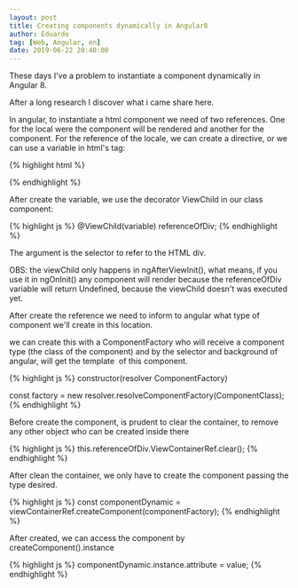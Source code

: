 ```yaml
---
layout: post
title: Creating components dynamically in Angular8
author: Eduardo
tag: [Web, Angular, en]
date: 2019-06-22 20:40:00
---
```


These days I've a problem to instantiate a component dynamically in Angular 8.

After a long research I discover what i came share here.

In angular, to instantiate a html component we need of two references. One for the local were the component will be rendered and another for the component. For the reference of the locale, we can create a directive, or we can use a variable in html's tag:

{% highlight html %}
<div #variable> </div>
{% endhighlight %}

After create the variable, we use the decorator ViewChild in our class component:

{% highlight js %}
@ViewChild(variable) referenceOfDiv;
{% endhighlight %}

The argument is the selector to refer to the HTML div.

OBS: the viewChild only happens in ngAfterViewInit(), what means, if you use it in ngOnInit() any component will render because the referenceOfDiv variable will return Undefined, because the viewChild doesn't was executed yet.

After create the reference we need to inform to angular what type of component we'll create in this location.

we can create this with a ComponentFactory who will receive a component type (the class of the component) and by the selector and background of angular, will get the template&nbsp; of this component.

{% highlight js %}
constructor(resolver ComponentFactory)

const factory = new resolver.resolveComponentFactory(ComponentClass);
{% endhighlight %}

Before create the component, is prudent to clear the container, to remove any other object who can be created inside there

{% highlight js %}
this.referenceOfDiv.ViewContainerRef.clear();
{% endhighlight %}

After clean the container, we only have to create the component passing the type desired.

{% highlight js %}
const componentDynamic = viewContainerRef.createComponent(componentFactory);
{% endhighlight %}

After created, we can access the component by createComponent().instance

{% highlight js %}
componentDynamic.instance.attribute = value;
{% endhighlight %}